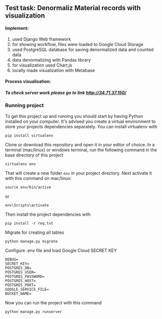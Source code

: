## Test task: Denormaliz Material records with visualization

#### Implement:
  1. used Django Web framework
  2. for showing workflow, files were loaded to Google Cloud Storage
  3. used PostgreSQL database for saving denormalized data and counted data
  4. data denormalizing with Pandas library
  5. for visualization used Chart.js
  6. locally made visualization with Metabase
  
#### Process visualisation:

##### To check server work please go to link http://34.71.37.150/


### Running project

To get this project up and running you should start by having Python installed on your computer. It's advised you create a virtual environment to store your projects dependencies separately. You can install virtualenv with

```
pip install virtualenv
```

Clone or download this repository and open it in your editor of choice. In a terminal (mac/linux) or windows terminal, run the following command in the base directory of this project

```
virtualenv env
```

That will create a new folder `env` in your project directory. Next activate it with this command on mac/linux:

```
source env/bin/active
```
 or 
 ```
 env\Scripts\activate
```

Then install the project dependencies with

```
pip install -r req.txt
```

Migrate for creating all tables 

```
python manage.py migrate
```
Configure .env file and load Google Cloud SECRET KEY
```
DEBUG=
SECRET_KEY=
POSTGRES_DB=
POSTGRES_USER=
POSTGRES_PASSWORD=
POSTGRES_HOST=
POSTGRES_PORT=
GOOGLE_SERVICE_FILE=
BUCKET_NAME=
```

Now you can run the project with this command

```
python manage.py runserver
```

